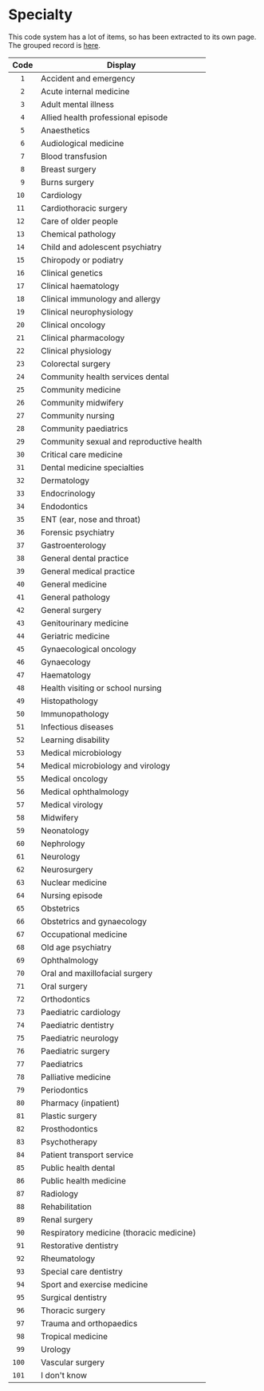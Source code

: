 # Specialty

This code system has a lot of items, so has been extracted to its own page. The grouped record is [here](../../code-systems#specialty).


 | Code | Display |
 | --- | --- |
| `  1` | Accident and emergency |
| `  2` | Acute internal medicine |
| `  3` | Adult mental illness |
| `  4` | Allied health professional episode |
| `  5` | Anaesthetics |
| `  6` | Audiological medicine |
| `  7` | Blood transfusion |
| `  8` | Breast surgery |
| `  9` | Burns surgery |
| ` 10` | Cardiology |
| ` 11` | Cardiothoracic surgery |
| ` 12` | Care of older people |
| ` 13` | Chemical pathology |
| ` 14` | Child and adolescent psychiatry |
| ` 15` | Chiropody or podiatry |
| ` 16` | Clinical genetics |
| ` 17` | Clinical haematology |
| ` 18` | Clinical immunology and allergy |
| ` 19` | Clinical neurophysiology |
| ` 20` | Clinical oncology |
| ` 21` | Clinical pharmacology |
| ` 22` | Clinical physiology |
| ` 23` | Colorectal surgery |
| ` 24` | Community health services dental |
| ` 25` | Community medicine |
| ` 26` | Community midwifery |
| ` 27` | Community nursing |
| ` 28` | Community paediatrics |
| ` 29` | Community sexual and reproductive health |
| ` 30` | Critical care medicine |
| ` 31` | Dental medicine specialties |
| ` 32` | Dermatology |
| ` 33` | Endocrinology |
| ` 34` | Endodontics |
| ` 35` | ENT (ear, nose and throat) |
| ` 36` | Forensic psychiatry |
| ` 37` | Gastroenterology |
| ` 38` | General dental practice |
| ` 39` | General medical practice |
| ` 40` | General medicine |
| ` 41` | General pathology |
| ` 42` | General surgery |
| ` 43` | Genitourinary medicine |
| ` 44` | Geriatric medicine |
| ` 45` | Gynaecological oncology |
| ` 46` | Gynaecology |
| ` 47` | Haematology |
| ` 48` | Health visiting or school nursing |
| ` 49` | Histopathology |
| ` 50` | Immunopathology |
| ` 51` | Infectious diseases |
| ` 52` | Learning disability |
| ` 53` | Medical microbiology |
| ` 54` | Medical microbiology and virology |
| ` 55` | Medical oncology |
| ` 56` | Medical ophthalmology |
| ` 57` | Medical virology |
| ` 58` | Midwifery |
| ` 59` | Neonatology |
| ` 60` | Nephrology |
| ` 61` | Neurology |
| ` 62` | Neurosurgery |
| ` 63` | Nuclear medicine |
| ` 64` | Nursing episode |
| ` 65` | Obstetrics |
| ` 66` | Obstetrics and gynaecology |
| ` 67` | Occupational medicine |
| ` 68` | Old age psychiatry |
| ` 69` | Ophthalmology |
| ` 70` | Oral and maxillofacial surgery |
| ` 71` | Oral surgery |
| ` 72` | Orthodontics |
| ` 73` | Paediatric cardiology |
| ` 74` | Paediatric dentistry |
| ` 75` | Paediatric neurology |
| ` 76` | Paediatric surgery |
| ` 77` | Paediatrics |
| ` 78` | Palliative medicine |
| ` 79` | Periodontics |
| ` 80` | Pharmacy (inpatient) |
| ` 81` | Plastic surgery |
| ` 82` | Prosthodontics |
| ` 83` | Psychotherapy |
| ` 84` | Patient transport service |
| ` 85` | Public health dental |
| ` 86` | Public health medicine |
| ` 87` | Radiology |
| ` 88` | Rehabilitation |
| ` 89` | Renal surgery |
| ` 90` | Respiratory medicine (thoracic medicine) |
| ` 91` | Restorative dentistry |
| ` 92` | Rheumatology |
| ` 93` | Special care dentistry |
| ` 94` | Sport and exercise medicine |
| ` 95` | Surgical dentistry |
| ` 96` | Thoracic surgery |
| ` 97` | Trauma and orthopaedics |
| ` 98` | Tropical medicine |
| ` 99` | Urology |
| `100` | Vascular surgery |
| `101` | I don't know |



